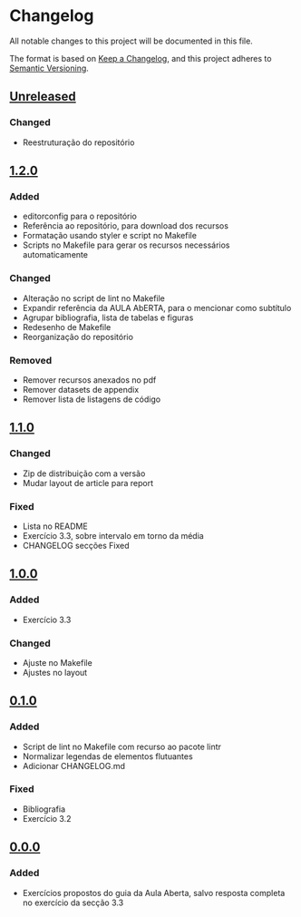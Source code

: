 # Changelog

All notable changes to this project will be documented in this file.

The format is based on [Keep a Changelog](https://keepachangelog.com/en/1.0.0/),
and this project adheres to [Semantic Versioning](https://semver.org/spec/v2.0.0.html).

## [Unreleased]

### Changed
- Reestruturação do repositório

## [1.2.0]

### Added
- editorconfig para o repositório
- Referência ao repositório, para download dos recursos
- Formatação usando styler e script no Makefile
- Scripts no Makefile para gerar os recursos necessários automaticamente

### Changed
- Alteração no script de lint no Makefile
- Expandir referência da AULA AbERTA, para o mencionar como subtítulo
- Agrupar bibliografia, lista de tabelas e figuras
- Redesenho de Makefile
- Reorganização do repositório

### Removed
- Remover recursos anexados no pdf
- Remover datasets de appendix
- Remover lista de listagens de código


## [1.1.0]
### Changed
- Zip de distribuição com a versão
- Mudar layout de article para report

### Fixed
- Lista no README
- Exercício 3.3, sobre intervalo em torno da média
- CHANGELOG secções Fixed

## [1.0.0]

### Added
- Exercício 3.3

### Changed
- Ajuste no Makefile
- Ajustes no layout

## [0.1.0]

### Added
- Script de lint no Makefile com recurso ao pacote lintr
- Normalizar legendas de elementos flutuantes
- Adicionar CHANGELOG.md

### Fixed
- Bibliografia
- Exercício 3.2


## [0.0.0]

### Added

- Exercícios propostos do guia da Aula Aberta, salvo resposta completa no
  exercício da secção 3.3

[unreleased]: https://github.com/cpmachado/a2edR/compare/v1.2.0...HEAD
[1.2.0]: https://github.com/cpmachado/a2edR/releases/tag/v1.2.0
[1.1.0]: https://github.com/cpmachado/a2edR/releases/tag/v1.1.0
[1.0.0]: https://github.com/cpmachado/a2edR/releases/tag/v1.0.0
[0.1.0]: https://github.com/cpmachado/a2edR/releases/tag/v0.1.0
[0.0.0]: https://github.com/cpmachado/a2edR/releases/tag/v0.0.0

